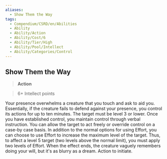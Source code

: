 ```yaml
---
aliases:
  - Show Them the Way
tags:
  - Compendium/CSRD/en/Abilities
  - Ability
  - Ability/Action
  - Ability/Cost/6
  - Ability/Tier/High
  - Ability/Pool/Intellect
  - Ability/Categories/Control
---
```

  
    
## Show Them the Way    
>**Action**    
>6+ Intellect points  
    
Your presence overwhelms a creature that you touch and ask to aid you. Essentially, if the creature fails to defend against your presence, you control its actions for up to ten minutes. The target must be level 3 or lower. Once you have established control, you maintain control through verbal instruction. You can allow the target to act freely or override control on a case-by case basis. In addition to the normal options for using Effort, you can choose to use Effort to increase the maximum level of the target. Thus, to affect a level 5 target (two levels above the normal limit), you must apply two levels of Effort. When the effect ends, the creature vaguely remembers doing your will, but it's as blurry as a dream. Action to initiate.